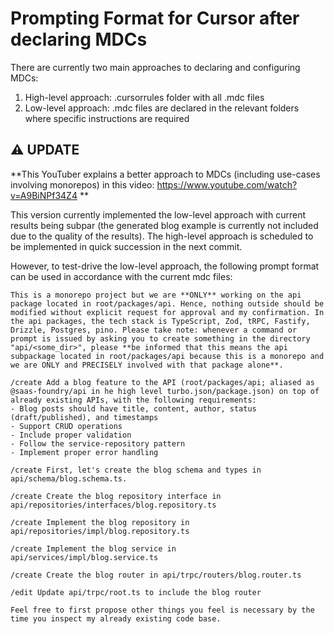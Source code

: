 # Prompting Format for Cursor after declaring MDCs

There are currently two main approaches to declaring and configuring MDCs:

1. High-level approach: .cursorrules folder with all .mdc files
2. Low-level approach: .mdc files are declared in the relevant folders where specific instructions are required

## ⚠ UPDATE
**This YouTuber explains a better approach to MDCs (including use-cases involving monorepos) in this video: https://www.youtube.com/watch?v=A9BiNPf34Z4 **

This version currently implemented the low-level approach with current results being subpar (the generated blog example is currently not included due to the quality of the results). The high-level approach is scheduled to be implemented in quick succession in the next commit.

However, to test-drive the low-level approach, the following prompt format can be used in accordance with the current mdc files:

```
This is a monorepo project but we are **ONLY** working on the api package located in root/packages/api. Hence, nothing outside should be modified without explicit request for approval and my confirmation. In the api packages, the tech stack is TypeScript, Zod, tRPC, Fastify, Drizzle, Postgres, pino. Please take note: whenever a command or prompt is issued by asking you to create something in the directory "api/<some_dir>", please **be informed that this means the api subpackage located in root/packages/api because this is a monorepo and we are ONLY and PRECISELY involved with that package alone**.

/create Add a blog feature to the API (root/packages/api; aliased as @saas-foundry/api in he high level turbo.json/package.json) on top of already existing APIs, with the following requirements:
- Blog posts should have title, content, author, status (draft/published), and timestamps
- Support CRUD operations
- Include proper validation
- Follow the service-repository pattern
- Implement proper error handling

/create First, let's create the blog schema and types in api/schema/blog.schema.ts.

/create Create the blog repository interface in api/repositories/interfaces/blog.repository.ts

/create Implement the blog repository in api/repositories/impl/blog.repository.ts

/create Implement the blog service in api/services/impl/blog.service.ts

/create Create the blog router in api/trpc/routers/blog.router.ts

/edit Update api/trpc/root.ts to include the blog router

Feel free to first propose other things you feel is necessary by the time you inspect my already existing code base.


```


